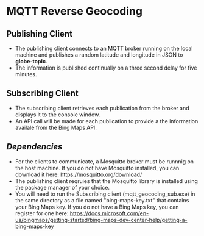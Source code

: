 # MQTT Reverse Geocoding

## Publishing Client
- The publishing client connects to an MQTT broker running on the local machine and publishes a random latitude and longitude in JSON to __globe-topic__.
- The information is published continually on a three second delay for five minutes.

## Subscribing Client
- The subscribing client retrieves each publication from the broker and displays it to the console window.
- An API call will be made for each publication to provide a the information availale from the Bing Maps API.

## *Dependencies*
- For the clients to communicate, a Mosquitto broker must be runnnig on the host machine. If you do not have Mosquitto installed, you can download it here: https://mosquitto.org/download/
- The publishing client reqruies that the Mosquitto library is installed using the package manager of your choice.
- You will need to run the Subscribing client (mqtt_geocoding_sub.exe) in the same directory as a file named "bing-maps-key.txt" that contains your Bing Maps key. If you do not have a Bing Maps key, you can register for one here: https://docs.microsoft.com/en-us/bingmaps/getting-started/bing-maps-dev-center-help/getting-a-bing-maps-key